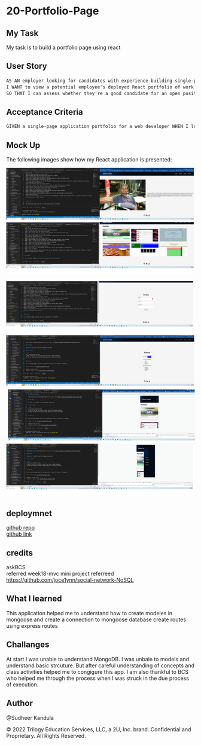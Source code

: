 # 20-Portfolio-Page

## My Task

My task is to build a portfolio page using react

## User Story

```md
AS AN employer looking for candidates with experience building single-page applications
I WANT to view a potential employee's deployed React portfolio of work samples
SO THAT I can assess whether they're a good candidate for an open position
```

## Acceptance Criteria

```md 
GIVEN a single-page application portfolio for a web developer WHEN I load the portfolio THEN I am presented with a page containing a header, a section for content, and a footer WHEN I view the header THEN I am presented with the developer's name and navigation with titles corresponding to different sections of the portfolio WHEN I view the navigation titles THEN I am presented with the titles About Me, Portfolio, Contact, and Resume, and the title corresponding to the current section is highlighted WHEN I click on a navigation title THEN I am presented with the corresponding section below the navigation without the page reloading and that title is highlighted WHEN I load the portfolio the first time THEN the About Me title and section are selected by default WHEN I am presented with the About Me section THEN I see a recent photo or avatar of the developer and a short bio about them WHEN I am presented with the Portfolio section THEN I see titled images of six of the developer’s applications with links to both the deployed applications and the corresponding GitHub repository WHEN I am presented with the Contact section THEN I see a contact form with fields for a name, an email address, and a message WHEN I move my cursor out of one of the form fields without entering text THEN I receive a notification that this field is required WHEN I enter text into the email address field THEN I receive a notification if I have entered an invalid email address WHEN I am presented with the Resume section THEN I see a link to a downloadable resume and a list of the developer’s proficiencies WHEN I view the footer THEN I am presented with text or icon links to the developer’s GitHub and LinkedIn profiles, and their profile on a third platform (Stack Overflow, Twitter).
```

## Mock Up

The following images show how my React application is presented:

![About Me ](./src/images/about.png)<br>
![Portfolio page ](./src/images/portfolio.png)<br>

![Portfolio page ](./src/images/contact.png)<br>
![Resume](./src/images/resume.png)<br>
![Mobile View ](./src/images/mobile-view.png)<br>
![Mobile View ](./src/images/mobile-view1.png)<br>



## deploymnet


[github repo](sudheer313/18-social-networking-api)</br>
[github link](https://github.com/sudheer313/18-social-networking-api)</br>

## credits

askBCS </br>
referred week18-mvc mini project
referreed https://github.com/joce1ynn/social-network-NoSQL

## What I learned

This application helped me to understand how to create modeles in mongoose and create a connection to mongoose database create routes using express routes

## Challanges

At start I was unable to understand MongoDB. I was unbale to models and understand basic strcuture. But after careful understanding of concepts and class activities helped me to congigure this app.
I am also thankful to BCS who helped me through the process when I was struck in the due process of execution.

## Author

@Sudheer Kandula

© 2022 Trilogy Education Services, LLC, a 2U, Inc. brand. Confidential and Proprietary. All Rights Reserved.
